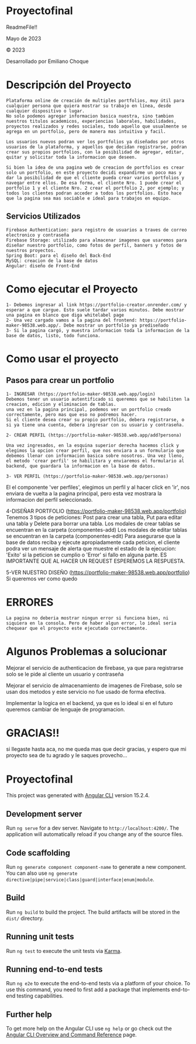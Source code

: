 # Proyectofinal

ReadmeFile!!

Mayo de 2023

© 2023

Desarrollado por Emiliano Choque

# Descripción del Proyecto

    Plataforma online de creación de multiples portfolios, muy útil para cualquier persona que quiera mostrar su trabajo en línea, desde cualquier dispositivo o lugar.
    No solo podemos agregar informacion basica nuestra, sino tambien nuestros titulos academicos, experiencias laborales, habilidades, proyectos realizados y redes sociales, todo aquello que usualmente se agrega en un portfolio, pero de manera mas intuitiva y facil. 

    Los usuarios nuevos podran ver los portfolios ya diseñados por otros usuarios de la plataforma, y aquellos que decidan registrarse, podran crear sus propios portfolios, con la posibilidad de agregar, editar, quitar y solicitar toda la informacion que deseen.

    Si bien la idea de una pagina web de creacion de portfolios es crear solo un portfolio, en este proyecto decidi expandirme un poco mas y dar la posibilidad de que el cliente pueda crear varios portfolios y navegar entre ellos. De esa forma, el cliente Nro. 1 puede crear el portfolio 1 y el cliente Nro. 2 crear el portfolio 2, por ejemplo; y todos los clientes podran acceder a todos los portfolios. Esto hace que la pagina sea mas sociable e ideal para trabajos en equipo.

## Servicios Utilizados

    Firebase Authentication: para registro de usuarios a traves de correo electronico y contraseña
    Firebase Storage: utilizado para almacenar imagenes que usaremos para diseñar nuestro portfolio, como fotos de perfil, banners y fotos de nuestros proyectos.
    Spring Boot: para el diseño del Back-End 
    MySQL: creacion de la base de datos
    Angular: diseño de Front-End

# Como ejecutar el Proyecto
    1- Debemos ingresar al link https://portfolio-creator.onrender.com/ y esperar a que cargue. Esto suele tardar varios minutos. Debe mostrar una pagina en blanco que diga whitelabel page
    2- Una vez cargado vamos a la pagina del frontend: https://portfolio-maker-98538.web.app/. Debe mostrar un portfolio ya prediseñado
    3- Si la pagina cargó, y muestra informacion toda la informacion de la base de datos, listo, todo funciona.

# Como usar el proyecto

## Pasos para crear un portfolio

    1- INGRESAR (https://portfolio-maker-98538.web.app/login)
    Debemos tener un usuario autentificado si queremos que se habiliten la creacion, edicion y eliminacion de tablas.
    una vez en la pagina principal, podemos ver un portfolio creado correctamente, pero mas que eso no podremos hacer.
    Si el cliente desea crear su propio portfolio, debera registrarse, o si ya tiene una cuenta, debera ingresar con su usuario y contraseña.

    2- CREAR PERFIL (https://portfolio-maker-98538.web.app/add?persona)

    Una vez ingresados, en la esquina superior derecha hacemos click y elegimos la opcion crear perfil, que nos enviara a un formulario que debemos llenar con informacion basica sobre nosotros. Una vez lleno, el metodo 'crear perfil' se habilitara y enviaremos el formulario al backend, que guardara la informacion en la base de datos.

    3- VER PERFIL (https://portfolio-maker-98538.web.app/personas)
   El el componente 'ver perfiles',  elegimos un perfil y al hacer click en 'ir', nos enviara de vuelta a la pagina principal, pero esta vez mostrara la informacion del perfil seleccionado.

   4-DISEÑAR PORTFOLIO (https://portfolio-maker-98538.web.app/portfolio)
   Tenemos 3 tipos de peticiones: Post para crear una tabla, Put para editar una tabla y Delete para borrar una tabla.
   Los modales de crear tablas se encuentran en la carpeta (componentes-add)
   Los modales de editar tablas se encuentran en la carpeta (componentes-edit)
   Para asegurarse que la base de datos reciba y ejecute apropiadamente cada peticion, el cliente podra ver un mensaje de alerta que muestre el estado de la ejecucion: 'Exito' si la peticion se cumplio o 'Error' si fallo en alguna parte. ES IMPORTANTE QUE AL HACER UN REQUEST ESPEREMOS LA RESPUESTA.

   5-VER NUESTRO DISEÑO (https://portfolio-maker-98538.web.app/portfolio)
   Si queremos ver como quedo


# ERRORES
    La pagina no deberia mostrar ningun error si funciona bien, ni siquiera en la consola. Pero de haber algun error, lo ideal seria chequear que el proyecto este ejecutado correctamente.

# Algunos Problemas a solucionar

Mejorar el servicio de authenticacion de firebase, ya que para registrarse solo se le pide al cliente un usuario y contraseña

Mejorar el servicio de almacenamiento de imagenes de Firebase, solo se usan dos metodos y este servicio no fue usado de forma efectiva.

Implementar la logica en el backend, ya que es lo ideal si en el futuro queremos cambiar de lenguaje de programacion.

# GRACIAS!!

si llegaste hasta aca, no me queda mas que decir gracias, y espero que mi proyecto sea de tu agrado y le saques provecho...


















# Proyectofinal

This project was generated with [Angular CLI](https://github.com/angular/angular-cli) version 15.2.4.

## Development server

Run `ng serve` for a dev server. Navigate to `http://localhost:4200/`. The application will automatically reload if you change any of the source files.

## Code scaffolding

Run `ng generate component component-name` to generate a new component. You can also use `ng generate directive|pipe|service|class|guard|interface|enum|module`.

## Build

Run `ng build` to build the project. The build artifacts will be stored in the `dist/` directory.

## Running unit tests

Run `ng test` to execute the unit tests via [Karma](https://karma-runner.github.io).

## Running end-to-end tests

Run `ng e2e` to execute the end-to-end tests via a platform of your choice. To use this command, you need to first add a package that implements end-to-end testing capabilities.

## Further help

To get more help on the Angular CLI use `ng help` or go check out the [Angular CLI Overview and Command Reference](https://angular.io/cli) page.
